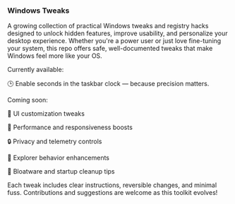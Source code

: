 ### Windows Tweaks

A growing collection of practical Windows tweaks and registry hacks designed to unlock hidden features, improve usability, and personalize your desktop experience. Whether you're a power user or just love fine-tuning your system, this repo offers safe, well-documented tweaks that make Windows feel more like your OS.

Currently available:

🕒 Enable seconds in the taskbar clock — because precision matters.

Coming soon:

🎨 UI customization tweaks

🚀 Performance and responsiveness boosts

🔒 Privacy and telemetry controls

📁 Explorer behavior enhancements

🧼 Bloatware and startup cleanup tips

Each tweak includes clear instructions, reversible changes, and minimal fuss. Contributions and suggestions are welcome as this toolkit evolves!

